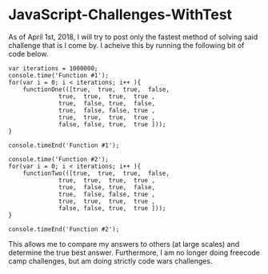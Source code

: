 # JavaScript-Challenges-WithTest

As of April 1st, 2018, I will try to post only the fastest method of solving said challenge that is I come by. I acheive this by 
running the following bit of code below.

    var iterations = 1000000;
    console.time('Function #1');
    for(var i = 0; i < iterations; i++ ){
        functionOne(([true,  true,  true,  false,
                  true,  true,  true,  true ,
                  true,  false, true,  false,
                  true,  false, false, true ,
                  true,  true,  true,  true ,
                  false, false, true,  true ]));
    }

    console.timeEnd('Function #1');

    console.time('Function #2');
    for(var i = 0; i < iterations; i++ ){
        functionTwo(([true,  true,  true,  false,
                  true,  true,  true,  true ,
                  true,  false, true,  false,
                  true,  false, false, true ,
                  true,  true,  true,  true ,
                  false, false, true,  true ]));
    }

    console.timeEnd('Function #2');
    
This allows me to compare my answers to others (at large scales) and determine the true best answer. Furthermore, I am no longer
doing freecode camp challenges, but am doing strictly code wars challenges.
